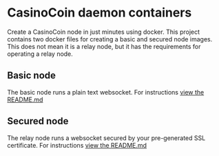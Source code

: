 # CasinoCoin daemon containers
Create a CasinoCoin node in just minutes using docker. This project contains two docker 
files for creating a basic and secured node images. This does not mean it is a relay node, 
but it has the requirements for operating a relay node.

## Basic node
The basic node runs a plain text websocket. 
For instructions [view the README.md](basic/README.md)


## Secured node
The relay node runs a websocket secured by your pre-generated SSL certificate. 
For instructions [view the README.md](secured/README.md)